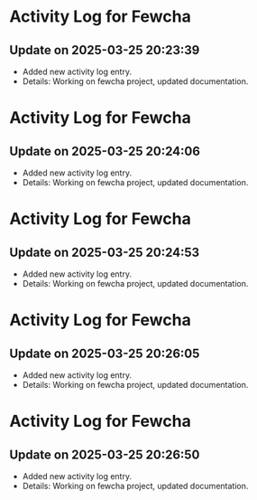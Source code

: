 # Activity Log for Fewcha

## Update on 2025-03-25 20:23:39
- Added new activity log entry.
- Details: Working on fewcha project, updated documentation.

# Activity Log for Fewcha

## Update on 2025-03-25 20:24:06
- Added new activity log entry.
- Details: Working on fewcha project, updated documentation.

# Activity Log for Fewcha

## Update on 2025-03-25 20:24:53
- Added new activity log entry.
- Details: Working on fewcha project, updated documentation.

# Activity Log for Fewcha

## Update on 2025-03-25 20:26:05
- Added new activity log entry.
- Details: Working on fewcha project, updated documentation.

# Activity Log for Fewcha

## Update on 2025-03-25 20:26:50
- Added new activity log entry.
- Details: Working on fewcha project, updated documentation.

